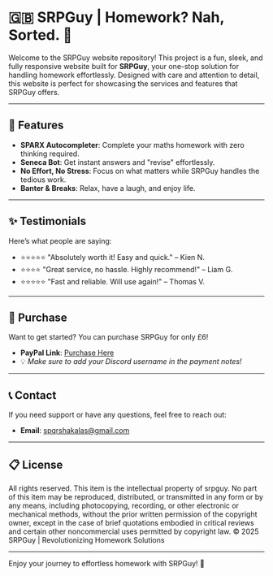 # 🇬🇧 SRPGuy | Homework? Nah, Sorted. 🤖

Welcome to the SRPGuy website repository! This project is a fun, sleek, and fully responsive website built for **SRPGuy**, your one-stop solution for handling homework effortlessly. Designed with care and attention to detail, this website is perfect for showcasing the services and features that SRPGuy offers.

---

## 🌟 Features
- **SPARX Autocompleter**: Complete your maths homework with zero thinking required.
- **Seneca Bot**: Get instant answers and "revise" effortlessly.
- **No Effort, No Stress**: Focus on what matters while SRPGuy handles the tedious work.
- **Banter & Breaks**: Relax, have a laugh, and enjoy life.
---

## ✨ Testimonials
Here’s what people are saying:
- ⭐⭐⭐⭐⭐ "Absolutely worth it! Easy and quick." – Kien N.
- ⭐⭐⭐⭐ "Great service, no hassle. Highly recommend!" – Liam G.
- ⭐⭐⭐⭐⭐ "Fast and reliable. Will use again!" – Thomas V.

---

## 💸 Purchase
Want to get started? You can purchase SRPGuy for only £6!

- **PayPal Link**: [Purchase Here](https://paypal.me/ErvinasVilcinskas)
- 💡 *Make sure to add your Discord username in the payment notes!*

---

## 📞 Contact
If you need support or have any questions, feel free to reach out:
- **Email**: [spqrshakalas@gmail.com](mailto:spqrshakalas@gmail.com)

---

## 📋 License
All rights reserved. This item is the intellectual property of srpguy. No part of this item may be reproduced, distributed, or transmitted in any form or by any means, including photocopying, recording, or other electronic or mechanical methods, without the prior written permission of the copyright owner, except in the case of brief quotations embodied in critical reviews and certain other noncommercial uses permitted by copyright law.
© 2025 SRPGuy | Revolutionizing Homework Solutions

---

Enjoy your journey to effortless homework with SRPGuy! 🚀
